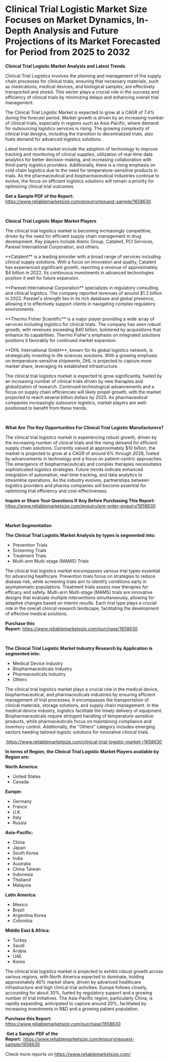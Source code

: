 <p><h1>Clinical Trial Logistic Market Size Focuses on Market Dynamics, In-Depth Analysis and Future Projections of its Market Forecasted for Period from 2025 to 2032</h1></p><p><strong>Clinical Trial Logistic Market Analysis and Latest Trends</strong></p>
<p><p>Clinical Trial Logistics involves the planning and management of the supply chain processes for clinical trials, ensuring that necessary materials, such as medications, medical devices, and biological samples, are effectively transported and stored. This sector plays a crucial role in the success and efficiency of clinical trials by minimizing delays and enhancing overall trial management.</p><p>The Clinical Trial Logistic Market is expected to grow at a CAGR of 7.4% during the forecast period. Market growth is driven by an increasing number of clinical trials, especially in regions such as Asia-Pacific, where demand for outsourcing logistics services is rising. The growing complexity of clinical trial designs, including the transition to decentralized trials, also fuels demand for advanced logistics solutions.</p><p>Latest trends in the market include the adoption of technology to improve tracking and monitoring of clinical supplies, utilization of real-time data analytics for better decision-making, and increasing collaboration with third-party logistics providers. Additionally, there is a rising emphasis on cold chain logistics due to the need for temperature-sensitive products in trials. As the pharmaceutical and biopharmaceutical industries continue to evolve, the focus on efficient logistics solutions will remain a priority for optimizing clinical trial outcomes.</p></p>
<p><strong>Get a Sample PDF of the Report:&nbsp;</strong> <a href="https://www.reliablemarketsize.com/enquiry/request-sample/1658630?utm_campaign=2755&utm_medium=2&utm_source=Github&utm_content=ia&utm_term=09032025&utm_id=clinical-trial-logistic">https://www.reliablemarketsize.com/enquiry/request-sample/1658630</a></p>
<p>&nbsp;</p>
<p><strong>Clinical Trial Logistic Major Market Players</strong></p>
<p><p>The clinical trial logistics market is becoming increasingly competitive, driven by the need for efficient supply chain management in drug development. Key players include Alamc Group, Catalent, PCI Services, Parexel International Corporation, and others. </p><p>**Catalent** is a leading provider with a broad range of services including clinical supply solutions. With a focus on innovation and quality, Catalent has experienced significant growth, reporting a revenue of approximately $4 billion in 2022. Its continuous investments in advanced technologies position it well for future expansion.</p><p>**Parexel International Corporation** specializes in regulatory consulting and clinical logistics. The company reported revenues of around $1.2 billion in 2022. Parexel's strength lies in its rich database and global presence, allowing it to effectively support clients in navigating complex regulatory environments.</p><p>**Thermo Fisher Scientific** is a major player providing a wide array of services including logistics for clinical trials. The company has seen robust growth, with revenues exceeding $40 billion, bolstered by acquisitions that enhance its capabilities. Thermo Fisher's emphasis on integrated solutions positions it favorably for continued market expansion.</p><p>**DHL International GmbH**, known for its global logistics network, is strategically investing in life sciences solutions. With a growing emphasis on temperature-sensitive shipments, DHL is projected to capture more market share, leveraging its established infrastructure.</p><p>The clinical trial logistics market is expected to grow significantly, fueled by an increasing number of clinical trials driven by new therapies and globalization of research. Continued technological advancements and a focus on supply chain efficiencies will likely propel growth, with the market projected to reach several billion dollars by 2025. As pharmaceutical companies increasingly outsource logistics, market players are well-positioned to benefit from these trends.</p></p>
<p>&nbsp;</p>
<p><strong>What Are The Key Opportunities For Clinical Trial Logistic Manufacturers?</strong></p>
<p><p>The clinical trial logistics market is experiencing robust growth, driven by the increasing number of clinical trials and the rising demand for efficient supply chain solutions. Currently valued at approximately $10 billion, the market is projected to grow at a CAGR of around 6% through 2028, fueled by advancements in technology and a focus on patient-centric approaches. The emergence of biopharmaceuticals and complex therapies necessitates sophisticated logistics strategies. Future trends indicate enhanced integration of automation, real-time tracking, and data analytics to streamline operations. As the industry evolves, partnerships between logistics providers and pharma companies will become essential for optimizing trial efficiency and cost-effectiveness.</p></p>
<p><strong>Inquire or Share Your Questions If Any Before Purchasing This Report:</strong> <a href="https://www.reliablemarketsize.com/enquiry/pre-order-enquiry/1658630?utm_campaign=2755&utm_medium=2&utm_source=Github&utm_content=ia&utm_term=09032025&utm_id=clinical-trial-logistic">https://www.reliablemarketsize.com/enquiry/pre-order-enquiry/1658630</a></p>
<p>&nbsp;</p>
<p><strong>Market Segmentation</strong></p>
<p><strong>The Clinical Trial Logistic Market Analysis by types is segmented into:</strong></p>
<p><ul><li>Prevention Trials</li><li>Screening Trials</li><li>Treatment Trials</li><li>Multi-arm Multi-stage (MAMS) Trials</li></ul></p>
<p><p>The clinical trial logistics market encompasses various trial types essential for advancing healthcare. Prevention trials focus on strategies to reduce disease risk, while screening trials aim to identify conditions early in asymptomatic populations. Treatment trials assess new therapies for efficacy and safety. Multi-arm Multi-stage (MAMS) trials are innovative designs that evaluate multiple interventions simultaneously, allowing for adaptive changes based on interim results. Each trial type plays a crucial role in the overall clinical research landscape, facilitating the development of effective medical solutions.</p></p>
<p><strong>Purchase this Report:&nbsp;</strong><a href="https://www.reliablemarketsize.com/purchase/1658630?utm_campaign=2755&utm_medium=2&utm_source=Github&utm_content=ia&utm_term=09032025&utm_id=clinical-trial-logistic">https://www.reliablemarketsize.com/purchase/1658630</a></p>
<p>&nbsp;</p>
<p><strong>The Clinical Trial Logistic Market Industry Research by Application is segmented into:</strong></p>
<p><ul><li>Medical Device Industry</li><li>Biopharmaceuticals Industry</li><li>Pharmaceuticals Industry</li><li>Others</li></ul></p>
<p><p>The clinical trial logistics market plays a crucial role in the medical device, biopharmaceutical, and pharmaceuticals industries by ensuring efficient management of trial processes. It encompasses the transportation of clinical materials, storage solutions, and supply chain management. In the medical device industry, logistics facilitate the timely delivery of equipment. Biopharmaceuticals require stringent handling of temperature-sensitive products, while pharmaceuticals focus on maintaining compliance and inventory control. Additionally, the "Others" category includes emerging sectors needing tailored logistic solutions for innovative clinical trials.</p></p>
<p><a href="https://www.reliablemarketsize.com/clinical-trial-logistic-market-r1658630?utm_campaign=2755&utm_medium=2&utm_source=Github&utm_content=ia&utm_term=09032025&utm_id=clinical-trial-logistic">&nbsp;https://www.reliablemarketsize.com/clinical-trial-logistic-market-r1658630</a></p>
<p><strong>In terms of Region, the Clinical Trial Logistic Market Players available by Region are:</strong></p>
<p>
    <p> <strong> North America: </strong>
        <ul>
            <li>United States</li>
            <li>Canada</li>
        </ul>
        </p> 
    <p> <strong> Europe: </strong>
        <ul>
            <li>Germany</li>
            <li>France</li>
            <li>U.K.</li>
            <li>Italy</li>
            <li>Russia</li>
        </ul>
        </p> 
    <p> <strong> Asia-Pacific: </strong>
        <ul>
            <li>China</li>
            <li>Japan</li>
            <li>South Korea</li>
            <li>India</li>
            <li>Australia</li>
            <li>China Taiwan</li>
            <li>Indonesia</li>
            <li>Thailand</li>
            <li>Malaysia</li>
        </ul>
        </p> 
    <p> <strong> Latin America: </strong>
        <ul>
            <li>Mexico</li>
            <li>Brazil</li>
            <li>Argentina Korea</li>
            <li>Colombia</li>
        </ul>
        </p> 
    <p> <strong> Middle East & Africa: </strong>
        <ul>
            <li>Turkey</li>
            <li>Saudi</li>
            <li>Arabia</li>
            <li>UAE</li>
            <li>Korea</li>
        </ul>
    </p>
    </p>
<p><p>The clinical trial logistics market is projected to exhibit robust growth across various regions, with North America expected to dominate, holding approximately 40% market share, driven by advanced healthcare infrastructure and high clinical trial activities. Europe follows closely, accounting for about 30%, fueled by regulatory support and a growing number of trial initiatives. The Asia-Pacific region, particularly China, is rapidly expanding, anticipated to capture around 20%, facilitated by increasing investments in R&D and a growing patient population.</p></p>
<p><strong>Purchase this Report: </strong><a href="https://www.reliablemarketsize.com/purchase/1658630?utm_campaign=2755&utm_medium=2&utm_source=Github&utm_content=ia&utm_term=09032025&utm_id=clinical-trial-logistic">https://www.reliablemarketsize.com/purchase/1658630</a></p>
<p>&nbsp;<strong>Get a Sample PDF of the Report:&nbsp;&nbsp;</strong><a href="https://www.reliablemarketsize.com/enquiry/request-sample/1658630?utm_campaign=2755&utm_medium=2&utm_source=Github&utm_content=ia&utm_term=09032025&utm_id=clinical-trial-logistic">https://www.reliablemarketsize.com/enquiry/request-sample/1658630</a></p>
<p><strong></strong></p>
<p>Check more reports on <a href="https://www.reliablemarketsize.com/?utm_campaign=2755&utm_medium=2&utm_source=Github&utm_content=ia&utm_term=09032025&utm_id=clinical-trial-logistic">https://www.reliablemarketsize.com/</a></p>
